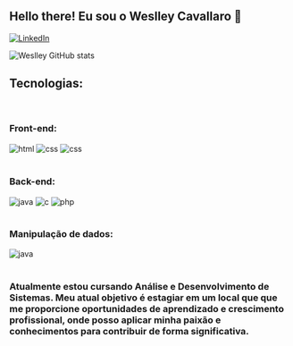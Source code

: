 ## Hello there! Eu sou o Weslley Cavallaro 👋

[![LinkedIn](https://img.shields.io/badge/linkedin-%230077B5.svg?style=for-the-badge&logo=linkedin&logoColor=white)](https://www.linkedin.com/in/weslley-cavallaro-06237a28a/)

![Weslley GitHub stats](https://github-readme-stats.vercel.app/api?username=weslleycavallaro&show_icons=true&theme=dark)

## Tecnologias:

<div style="display: inline_block"></br>

### Front-end:

  <img align="center" alt="html" src="https://img.shields.io/badge/html5-%23E34F26.svg?style=for-the-badge&logo=html5&logoColor=white"/>
  <img align="center" alt="css" src="https://img.shields.io/badge/css3-%231572B6.svg?style=for-the-badge&logo=css3&logoColor=white"/>
  <img align="center" alt="css" src="https://img.shields.io/badge/bootstrap-%238511FA.svg?style=for-the-badge&logo=bootstrap&logoColor=white"/>
  
</div>

<div style="display: inline_block"></br>

### Back-end:

  <img align="center" alt="java" src="https://img.shields.io/badge/java-%23ED8B00.svg?style=for-the-badge&logo=openjdk&logoColor=white"/>
  <img align="center" alt="c" src="https://img.shields.io/badge/c-%2300599C.svg?style=for-the-badge&logo=c&logoColor=white"/>
  <img align="center" alt="php" src="https://img.shields.io/badge/php-%23777BB4.svg?style=for-the-badge&logo=php&logoColor=white"/> 
  
</div>

<div style="display: inline_block"></br>

### Manipulação de dados:

  <img align="center" alt="java" src="https://img.shields.io/badge/Microsoft%20SQL%20Server-CC2927?style=for-the-badge&logo=microsoft%20sql%20server&logoColor=white"/>
  
</div><br/>

### Atualmente estou cursando Análise e Desenvolvimento de Sistemas. Meu atual objetivo é estagiar em um local que que me proporcione oportunidades de aprendizado e crescimento profissional, onde posso aplicar minha paixão e conhecimentos para contribuir de forma significativa.
